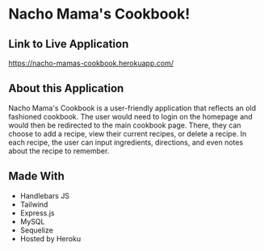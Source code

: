 # Nacho Mama's Cookbook!

## Link to Live Application
https://nacho-mamas-cookbook.herokuapp.com/

## About this Application
Nacho Mama's Cookbook is a user-friendly application that reflects an old fashioned cookbook. The user would need to login on the homepage and would then be redirected to the main cookbook page. There, they can choose to add a recipe, view their current recipes, or delete a recipe. In each recipe, the user can input ingredients, directions, and even notes about the recipe to remember. 

## Made With
* Handlebars JS
* Tailwind
* Express.js
* MySQL
* Sequelize
* Hosted by Heroku
